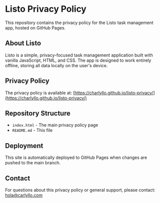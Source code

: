 # Listo Privacy Policy

This repository contains the privacy policy for the Listo task management app, hosted on GitHub Pages.

## About Listo

Listo is a simple, privacy-focused task management application built with vanilla JavaScript, HTML, and CSS. The app is designed to work entirely offline, storing all data locally on the user's device.

## Privacy Policy

The privacy policy is available at: [https://charlyllo.github.io/listo-privacy/](https://charlyllo.github.io/listo-privacy/)

## Repository Structure

- `index.html` - The main privacy policy page
- `README.md` - This file

## Deployment

This site is automatically deployed to GitHub Pages when changes are pushed to the main branch.

## Contact

For questions about this privacy policy or general support, please contact: hola@carlyllo.com
